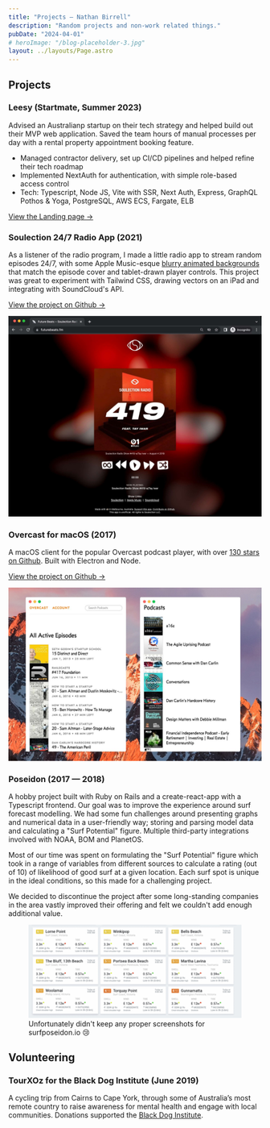 ```yaml
---
title: "Projects — Nathan Birrell"
description: "Random projects and non-work related things."
pubDate: "2024-04-01"
# heroImage: "/blog-placeholder-3.jpg"
layout: ../layouts/Page.astro
---
```


## Projects

### Leesy (Startmate, Summer 2023)

Advised an Australianp startup on their tech strategy and helped build out their MVP web application. Saved the team hours of manual processes per day with a rental property appointment booking feature.

- Managed contractor delivery, set up CI/CD pipelines and helped refine their tech roadmap
- Implemented NextAuth for authentication, with simple role-based access control
- Tech: Typescript, Node JS, Vite with SSR, Next Auth, Express, GraphQL Pothos & Yoga, PostgreSQL, AWS ECS, Fargate, ELB

[View the Landing page →](https://www.leesy.com.au/)

### Soulection 24/7 Radio App (2021)

As a listener of the radio program, I made a little radio app to stream random episodes 24/7, with some Apple Music-esque [blurry animated backgrounds](/img/projects/future-beats/future-beats-367.gif) that match the episode cover and tablet-drawn player controls. This project was great to experiment with Tailwind CSS, drawing vectors on an iPad and integrating with SoundCloud's API.

[View the project on Github →](https://github.com/nathanbirrell/future-beats)

<img class="noprint" src="/img/projects/future-beats/future-beats-419.jpg" alt="Screenshot of futurebeats.fm">

### Overcast for macOS (2017)

A macOS client for the popular Overcast podcast player, with over [130 stars on Github](https://github.com/nathanbirrell/overcast-macos). Built with Electron and Node.

[View the project on Github →](https://github.com/nathanbirrell/overcast-macos)

<img class="noprint" src="/img/projects/overcast-macos/overcast-macos-screenshot.jpg" alt="Screenshot of Overcast for macOS">

### Poseidon (2017 — 2018)

A hobby project built with Ruby on Rails and a create-react-app with a Typescript frontend. Our goal was to improve the experience around surf forecast modelling. We had some fun challenges around presenting graphs and numerical data in a user-friendly way; storing and parsing model data and calculating a "Surf Potential" figure. Multiple third-party integrations involved with NOAA, BOM and PlanetOS.

Most of our time was spent on formulating the "Surf Potential" figure which took in a range of variables from different sources to calculate a rating (out of 10) of likelihood of good surf at a given location. Each surf spot is unique in the ideal conditions, so this made for a challenging project.

We decided to discontinue the project after some long-standing companies in the area vastly improved their offering and felt we couldn't add enough additional value.

<figure class="noprint">
  <img src="/img/projects/surf-poseidon/grid-view.jpg" alt="Screenshot of surfposeidon.io">
  <figcaption>Unfortunately didn't keep any proper screenshots for surfposeidon.io 😢</figcaption>
</figure>

## Volunteering

### TourXOz for the Black Dog Institute (June 2019)

A cycling trip from Cairns to Cape York, through some of Australia’s most remote country to raise awareness for mental health and engage with local communities. Donations supported the [Black Dog Institute](https://www.blackdoginstitute.org.au/).
